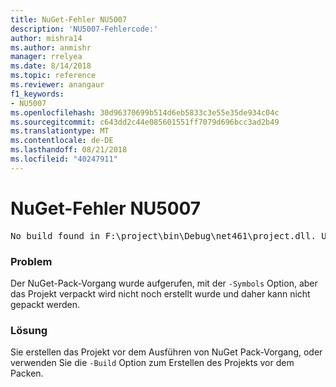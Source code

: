```yaml
---
title: NuGet-Fehler NU5007
description: 'NU5007-Fehlercode:'
author: mishra14
ms.author: anmishr
manager: rrelyea
ms.date: 8/14/2018
ms.topic: reference
ms.reviewer: anangaur
f1_keywords:
- NU5007
ms.openlocfilehash: 30d96370699b514d6eb5833c3e55e35de934c04c
ms.sourcegitcommit: c643dd2c44e085601551ff7079d696bcc3ad2b49
ms.translationtype: MT
ms.contentlocale: de-DE
ms.lasthandoff: 08/21/2018
ms.locfileid: "40247911"
---
```

# <a name="nuget-error-nu5007"></a>NuGet-Fehler NU5007
<pre>No build found in F:\project\bin\Debug\net461\project.dll. Use the -Build option or build the project.</pre>

### <a name="issue"></a>Problem

Der NuGet-Pack-Vorgang wurde aufgerufen, mit der `-Symbols` Option, aber das Projekt verpackt wird nicht noch erstellt wurde und daher kann nicht gepackt werden.


### <a name="solution"></a>Lösung

Sie erstellen das Projekt vor dem Ausführen von NuGet Pack-Vorgang, oder verwenden Sie die `-Build` Option zum Erstellen des Projekts vor dem Packen.

